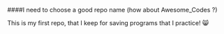 ####I need to choose a good repo name (how about Awesome_Codes ?)

This is my first repo, that I keep for saving programs that I practice! :smile_cat: